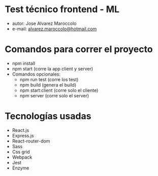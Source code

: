 # Test técnico frontend - ML
  - autor: Jose Alvarez Maroccolo
  - e-mail: alvarez.maroccolo@hotmail.com

# Comandos para correr el proyecto
  - npm install
  - npm start (corre la app client y server)
  - Comandos opcionales:
    * npm run test (corre los test)
    * npm build (genera el build)
    * npm start:client (corre solo el cliente)
    * npm server (corre solo el server)

# Tecnologías usadas
  - React.js
  - Express.js
  - React-router-dom
  - Sass
  - Css grid
  - Webpack
  - Jest
  - Enzyme
